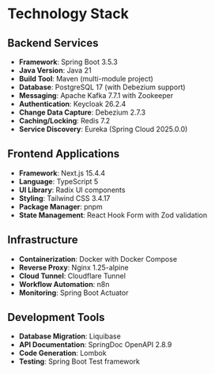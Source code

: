 # Technology Stack

## Backend Services
- **Framework**: Spring Boot 3.5.3
- **Java Version**: Java 21
- **Build Tool**: Maven (multi-module project)
- **Database**: PostgreSQL 17 (with Debezium support)
- **Messaging**: Apache Kafka 7.7.1 with Zookeeper
- **Authentication**: Keycloak 26.2.4
- **Change Data Capture**: Debezium 2.7.3
- **Caching/Locking**: Redis 7.2
- **Service Discovery**: Eureka (Spring Cloud 2025.0.0)

## Frontend Applications
- **Framework**: Next.js 15.4.4
- **Language**: TypeScript 5
- **UI Library**: Radix UI components
- **Styling**: Tailwind CSS 3.4.17
- **Package Manager**: pnpm
- **State Management**: React Hook Form with Zod validation

## Infrastructure
- **Containerization**: Docker with Docker Compose
- **Reverse Proxy**: Nginx 1.25-alpine
- **Cloud Tunnel**: Cloudflare Tunnel
- **Workflow Automation**: n8n
- **Monitoring**: Spring Boot Actuator

## Development Tools
- **Database Migration**: Liquibase
- **API Documentation**: SpringDoc OpenAPI 2.8.9
- **Code Generation**: Lombok
- **Testing**: Spring Boot Test framework